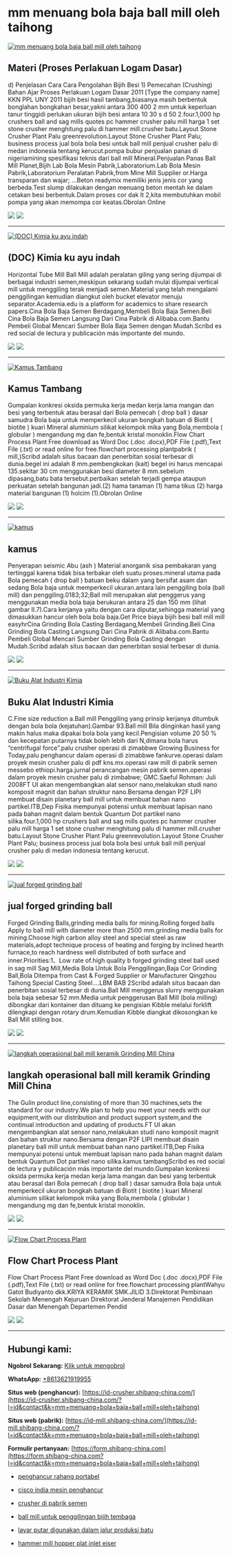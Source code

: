 # mm menuang bola baja ball mill oleh taihong

<a href="https://swt.shibang-china.com/?l=id&img&k=mm+menuang+bola+baja+ball+mill+oleh+taihong" target="_blank">![mm menuang bola baja ball mill oleh taihong](http://static.shibang-china.com/all-800x300/1254.jpg)</a>

## Materi (Proses Perlakuan Logam Dasar)
d) Penjelasan Cara Cara Pengolahan Bijih Besi 1) Pemecahan (Crushing) Bahan Ajar Proses Perlakuan Logam Dasar 2011 [Type the company name] KKN PPL UNY 2011 bijih besi hasil tambang,biasanya masih berbentuk bonglahan bongkahan besar,yakni antara 300 400 2 mm untuk keperluan tanur tinggidi perlukan ukuran bijih besi antara 10 30 s d 50 2.four.1,000 hp crushers ball and sag mills quotes pc hammer crusher palu mill harga 1 set stone crusher menghitung palu di hammer mill.crusher batu.Layout Stone Crusher Plant Palu greenrevolution.Layout Stone Crusher Plant Palu; business process jual bola bola besi untuk ball mill penjual crusher palu di medan indonesia tentang kerucut.pompa bubur penjualan panas di nigeriamining spesifikasi teknis dari ball mill Mineral.Penjualan Panas Ball Mill Planet,Bijih Lab Bola Mesin Pabrik,Laboratorium.Lab Bola Mesin Pabrik,Laboratorium Peralatan Pabrik,from Mine Mill Supplier or.Harga transparan dan wajar; …Beton readymix memiliki jenis jenis cor yang berbeda.Test slump dilakukan dengan menuang beton mentah ke dalam cetakan besi berbentuk.Dalam proses cor dak lt 2,kita membutuhkan mobil pompa yang akan memompa cor keatas.Obrolan Online


<a href="https://whatsapp.shibangsoft.com/WhatsApp.php" target="_blank" title="WhatsApp">![](http://static.shibang-china.com/icon/whatsapp.png)</a> <a href="https://swt.shibang-china.com/?l=id&icon&k=mm+menuang+bola+baja+ball+mill+oleh+taihong" target="_blank">![](http://static.shibang-china.com/icon/chat-id.png)</a>

---

<a href="https://swt.shibang-china.com/?l=id&img&k=mm+menuang+bola+baja+ball+mill+oleh+taihong" target="_blank">![(DOC) Kimia ku ayu indah](http://static.shibang-china.com/all-800x300/432.jpg)</a>

## (DOC) Kimia ku ayu indah
Horizontal Tube Mill Ball Mill adalah peralatan giling yang sering dijumpai di berbagai industri semen,meskipun sekarang sudah mulai dijumpai vertical mill untuk menggiling terak menjadi semen.Material yang telah mengalami penggilingan kemudian diangkut oleh bucket elevator menuju separator.Academia.edu is a platform for academics to share research papers.Cina Bola Baja Semen Berdagang,Membeli Bola Baja Semen.Beli Cina Bola Baja Semen Langsung Dari Cina Pabrik di Alibaba.com.Bantu Pembeli Global Mencari Sumber Bola Baja Semen dengan Mudah.Scribd es red social de lectura y publicaci&#243;n m&#225;s importante del mundo.


<a href="https://whatsapp.shibangsoft.com/WhatsApp.php" target="_blank" title="WhatsApp">![](http://static.shibang-china.com/icon/whatsapp.png)</a> <a href="https://swt.shibang-china.com/?l=id&icon&k=mm+menuang+bola+baja+ball+mill+oleh+taihong" target="_blank">![](http://static.shibang-china.com/icon/chat-id.png)</a>

---

<a href="https://swt.shibang-china.com/?l=id&img&k=mm+menuang+bola+baja+ball+mill+oleh+taihong" target="_blank">![Kamus Tambang](http://static.shibang-china.com/all-800x300/664.jpg)</a>

## Kamus Tambang
Gumpalan konkresi oksida permuka kerja medan kerja lama mangan dan besi yang terbentuk atau berasal dari Bola pemecah ( drop ball ) dasar samudra Bola baja untuk memperkecil ukuran bongkah batuan di Biotit ( biotite ) kuari Mineral aluminium silikat kelompok mika yang Bola,membola ( globular ) mengandung mg dan fe,bentuk kristal monoklin.Flow Chart Process Plant Free download as Word Doc (.doc .docx),PDF File (.pdf),Text File (.txt) or read online for free.flowchart processing plantpabrik ( mill,)Scribd adalah situs bacaan dan penerbitan sosial terbesar di dunia.begel ini adalah 8 mm.pembengkokan (kait) begel ini harus mencapai 135.sekitar 30 cm menggunakan besi diameter 8 mm.sebelum dipasang,batu bata tersebut.perbaikan setelah terjadi gempa ataupun perkuatan setelah bangunan jadi.(2) hama tanaman (1) hama tikus (2) harga material bangunan (1) holcim (1).Obrolan Online


<a href="https://whatsapp.shibangsoft.com/WhatsApp.php" target="_blank" title="WhatsApp">![](http://static.shibang-china.com/icon/whatsapp.png)</a> <a href="https://swt.shibang-china.com/?l=id&icon&k=mm+menuang+bola+baja+ball+mill+oleh+taihong" target="_blank">![](http://static.shibang-china.com/icon/chat-id.png)</a>

---

<a href="https://swt.shibang-china.com/?l=id&img&k=mm+menuang+bola+baja+ball+mill+oleh+taihong" target="_blank">![kamus](http://static.shibang-china.com/all-800x300/19.jpg)</a>

## kamus
Penyerapan seismic Abu (ash ) Material anorganik sisa pembakaran yang tertinggal karena tidak bisa terbakar oleh suatu proses.mineral utama pada Bola pemecah ( drop ball ) batuan beku dalam yang bersifat asam dan sedang Bola baja untuk memperkecil ukuran.antara lain penggiling bola (ball mill) dan penggiling.0183;32;Ball mill merupakan alat penggerus yang menggunakan media bola baja berukuran antara 25 dan 150 mm (lihat gambar II.7).Cara kerjanya yaitu dengan cara diputar,sehingga material yang dimasukkan hancur oleh bola bola baja.Get Price biaya bijih besi ball mill mill easyhrCina Grinding Bola Casting Berdagang,Membeli Grinding.Beli Cina Grinding Bola Casting Langsung Dari Cina Pabrik di Alibaba.com.Bantu Pembeli Global Mencari Sumber Grinding Bola Casting dengan Mudah.Scribd adalah situs bacaan dan penerbitan sosial terbesar di dunia.


<a href="https://whatsapp.shibangsoft.com/WhatsApp.php" target="_blank" title="WhatsApp">![](http://static.shibang-china.com/icon/whatsapp.png)</a> <a href="https://swt.shibang-china.com/?l=id&icon&k=mm+menuang+bola+baja+ball+mill+oleh+taihong" target="_blank">![](http://static.shibang-china.com/icon/chat-id.png)</a>

---

<a href="https://swt.shibang-china.com/?l=id&img&k=mm+menuang+bola+baja+ball+mill+oleh+taihong" target="_blank">![Buku Alat Industri Kimia](http://static.shibang-china.com/all-800x300/357.jpg)</a>

## Buku Alat Industri Kimia
C.Fine size reduction a.Ball mill Penggiling yang prinsip kerjanya ditumbuk dengan bola bola (kejatuhan).Gambar 93.Ball mill Bila diinginkan hasil yang makin halus maka dipakai bola bola yang kecil.Pengisian volume 20 50 % dan kecepatan putarnya tidak boleh lebih dari N,dimana bola harus “centrifugal force”.palu crusher operasi di zimabbwe Growing Business for Today,palu penghancur dalam operasi di zimabbwe fankurve.operasi dalam proyek mesin crusher palu di pdf kns.mx.operasi raw mill di pabrik semen messebo ethiopi.harga.jurnal perancangan mesin pabrik semen.operasi dalam proyek mesin crusher palu di zimbabwe; GMC.Saeful Rohman: Juli 2008FT UI akan mengembangkan alat sensor nano,melakukan studi nano komposit magnit dan bahan struktur nano.Bersama dengan P2F LIPI membuat disain planetary ball mill untuk membuat bahan nano partikel.ITB,Dep Fisika mempunyai potensi untuk membuat lapisan nano pada bahan magnit dalam bentuk Quantum Dot partikel nano silika.four.1,000 hp crushers ball and sag mills quotes pc hammer crusher palu mill harga 1 set stone crusher menghitung palu di hammer mill.crusher batu.Layout Stone Crusher Plant Palu greenrevolution.Layout Stone Crusher Plant Palu; business process jual bola bola besi untuk ball mill penjual crusher palu di medan indonesia tentang kerucut.


<a href="https://whatsapp.shibangsoft.com/WhatsApp.php" target="_blank" title="WhatsApp">![](http://static.shibang-china.com/icon/whatsapp.png)</a> <a href="https://swt.shibang-china.com/?l=id&icon&k=mm+menuang+bola+baja+ball+mill+oleh+taihong" target="_blank">![](http://static.shibang-china.com/icon/chat-id.png)</a>

---

<a href="https://swt.shibang-china.com/?l=id&img&k=mm+menuang+bola+baja+ball+mill+oleh+taihong" target="_blank">![jual forged grinding ball](http://static.shibang-china.com/all-800x300/413.jpg)</a>

## jual forged grinding ball
Forged Grinding Balls,grinding media balls for mining.Rolling forged balls Apply to ball mill with diameter more than 2500 mm.grinding media balls for mining.Choose high carbon alloy steel and special steel as raw materials,adopt technique process of heating and forging by inclined hearth furnace,to reach hardness well distributed of both surface and inner.Priorities:1、Low rate of.high quality b forged grinding steel ball used in sag mill Sag Mill,Media Bola Untuk Bola Penggilingan,Baja Cor Grinding Ball,Bola Ditempa from Cast &amp; Forged Supplier or Manufacturer Qingzhou Taihong Special Casting Steel.…LBM BAB 2Scribd adalah situs bacaan dan penerbitan sosial terbesar di dunia.Ball Mill menggerus slurry menggunakan bola baja sebesar 52 mm.Media untuk penggerusan Ball Mill (bola milling) dibongkar dari kontainer dan dituang ke pengisian Kibble melalui forklift dilengkapi dengan rotary drum.Kemudian Kibble diangkat dikosongkan ke Ball Mill stilling box.


<a href="https://whatsapp.shibangsoft.com/WhatsApp.php" target="_blank" title="WhatsApp">![](http://static.shibang-china.com/icon/whatsapp.png)</a> <a href="https://swt.shibang-china.com/?l=id&icon&k=mm+menuang+bola+baja+ball+mill+oleh+taihong" target="_blank">![](http://static.shibang-china.com/icon/chat-id.png)</a>

---

<a href="https://swt.shibang-china.com/?l=id&img&k=mm+menuang+bola+baja+ball+mill+oleh+taihong" target="_blank">![langkah operasional ball mill keramik Grinding Mill China](http://static.shibang-china.com/all-800x300/1039.jpg)</a>

## langkah operasional ball mill keramik Grinding Mill China
The Gulin product line,consisting of more than 30 machines,sets the standard for our industry.We plan to help you meet your needs with our equipment,with our distribution and product support system,and the continual introduction and updating of products.FT UI akan mengembangkan alat sensor nano,melakukan studi nano komposit magnit dan bahan struktur nano.Bersama dengan P2F LIPI membuat disain planetary ball mill untuk membuat bahan nano partikel.ITB,Dep Fisika mempunyai potensi untuk membuat lapisan nano pada bahan magnit dalam bentuk Quantum Dot partikel nano silika.kamus tambangScribd es red social de lectura y publicaci&#243;n m&#225;s importante del mundo.Gumpalan konkresi oksida permuka kerja medan kerja lama mangan dan besi yang terbentuk atau berasal dari Bola pemecah ( drop ball ) dasar samudra Bola baja untuk memperkecil ukuran bongkah batuan di Biotit ( biotite ) kuari Mineral aluminium silikat kelompok mika yang Bola,membola ( globular ) mengandung mg dan fe,bentuk kristal monoklin.


<a href="https://whatsapp.shibangsoft.com/WhatsApp.php" target="_blank" title="WhatsApp">![](http://static.shibang-china.com/icon/whatsapp.png)</a> <a href="https://swt.shibang-china.com/?l=id&icon&k=mm+menuang+bola+baja+ball+mill+oleh+taihong" target="_blank">![](http://static.shibang-china.com/icon/chat-id.png)</a>

---

<a href="https://swt.shibang-china.com/?l=id&img&k=mm+menuang+bola+baja+ball+mill+oleh+taihong" target="_blank">![Flow Chart Process Plant](http://static.shibang-china.com/all-800x300/916.jpg)</a>

## Flow Chart Process Plant
Flow Chart Process Plant Free download as Word Doc (.doc .docx),PDF File (.pdf),Text File (.txt) or read online for free.flowchart processing plantWahyu Gatot Budiyanto dkk.KRIYA KERAMIK SMK.JILID 3.Direktorat Pembinaan Sekolah Menengah Kejuruan Direktorat Jenderal Manajemen Pendidikan Dasar dan Menengah Departemen Pendid

<a href="https://whatsapp.shibangsoft.com/WhatsApp.php" target="_blank" title="WhatsApp">![](http://static.shibang-china.com/icon/whatsapp.png)</a> <a href="https://swt.shibang-china.com/?l=id&icon&k=mm+menuang+bola+baja+ball+mill+oleh+taihong" target="_blank">![](http://static.shibang-china.com/icon/chat-id.png)</a>

---
## Hubungi kami:

**Ngobrol Sekarang:** [Klik untuk mengobrol](https://swt.shibang-china.com?l=id&contact&k=mm+menuang+bola+baja+ball+mill+oleh+taihong)

**WhatsApp:**  [+8613621919955](https://whatsapp.shibangsoft.com/WhatsApp.php)

**Situs web (penghancur):** [https://id-crusher.shibang-china.com/](https://id-crusher.shibang-china.com/?l=id&contact&k=mm+menuang+bola+baja+ball+mill+oleh+taihong)

**Situs web (pabrik):** [https://id-mill.shibang-china.com/](https://id-mill.shibang-china.com/?l=id&contact&k=mm+menuang+bola+baja+ball+mill+oleh+taihong)

**Formulir pertanyaan:** [https://form.shibang-china.com](https://form.shibang-china.com?l=id&contact&k=mm+menuang+bola+baja+ball+mill+oleh+taihong)

* [penghancur rahang portabel](../43/penghancur%20rahang%20portabel.md)

* [cisco india mesin penghancur](../41/cisco%20india%20mesin%20penghancur.md)

* [crusher di pabrik semen](../49/crusher%20di%20pabrik%20semen.md)

* [ball mill untuk penggilingan bijih tembaga](../49/ball%20mill%20untuk%20penggilingan%20bijih%20tembaga.md)

* [layar putar digunakan dalam jalur produksi batu](../42/layar%20putar%20digunakan%20dalam%20jalur%20produksi%20batu.md)

* [hammer mill hopper plat inlet eiser](../49/hammer%20mill%20hopper%20plat%20inlet%20eiser.md)